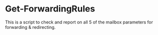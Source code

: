 # Get-ForwardingRules
This is a script to check and report on all 5 of the mailbox parameters for forwarding &amp; redirecting.
